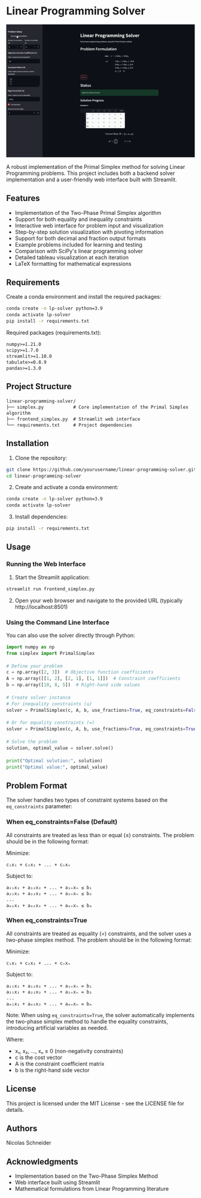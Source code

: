 # Linear Programming Solver

![Linear Programming Solver Demo](Simplex_Frontend.gif)

A robust implementation of the Primal Simplex method for solving Linear Programming problems. This project includes both a backend solver implementation and a user-friendly web interface built with Streamlit.

## Features

- Implementation of the Two-Phase Primal Simplex algorithm
- Support for both equality and inequality constraints
- Interactive web interface for problem input and visualization
- Step-by-step solution visualization with pivoting information
- Support for both decimal and fraction output formats
- Example problems included for learning and testing
- Comparison with SciPy's linear programming solver
- Detailed tableau visualization at each iteration
- LaTeX formatting for mathematical expressions

## Requirements

Create a conda environment and install the required packages:

```bash
conda create -n lp-solver python=3.9
conda activate lp-solver
pip install -r requirements.txt
```

Required packages (requirements.txt):
```
numpy>=1.21.0
scipy>=1.7.0
streamlit>=1.10.0
tabulate>=0.8.9
pandas>=1.3.0
```

## Project Structure

```
linear-programming-solver/
├── simplex.py           # Core implementation of the Primal Simplex algorithm
├── frontend_simplex.py  # Streamlit web interface
└── requirements.txt     # Project dependencies
```

## Installation

1. Clone the repository:
```bash
git clone https://github.com/yourusername/linear-programming-solver.git
cd linear-programming-solver
```

2. Create and activate a conda environment:
```bash
conda create -n lp-solver python=3.9
conda activate lp-solver
```

3. Install dependencies:
```bash
pip install -r requirements.txt
```

## Usage

### Running the Web Interface

1. Start the Streamlit application:
```bash
streamlit run frontend_simplex.py
```

2. Open your web browser and navigate to the provided URL (typically http://localhost:8501)

### Using the Command Line Interface

You can also use the solver directly through Python:

```python
import numpy as np
from simplex import PrimalSimplex

# Define your problem
c = np.array([2, 3])  # Objective function coefficients
A = np.array([[1, 2], [2, 1], [1, 1]])  # Constraint coefficients
b = np.array([10, 8, 5])  # Right-hand side values

# Create solver instance
# For inequality constraints (≤)
solver = PrimalSimplex(c, A, b, use_fractions=True, eq_constraints=False)

# Or for equality constraints (=)
solver = PrimalSimplex(c, A, b, use_fractions=True, eq_constraints=True)

# Solve the problem
solution, optimal_value = solver.solve()

print("Optimal solution:", solution)
print("Optimal value:", optimal_value)
```

## Problem Format

The solver handles two types of constraint systems based on the `eq_constraints` parameter:

### When eq_constraints=False (Default)
All constraints are treated as less than or equal (≤) constraints. The problem should be in the following format:

Minimize:
```
c₁x₁ + c₂x₂ + ... + cₙxₙ
```

Subject to:
```
a₁₁x₁ + a₁₂x₂ + ... + a₁ₙxₙ ≤ b₁
a₂₁x₁ + a₂₂x₂ + ... + a₂ₙxₙ ≤ b₂
...
aₘ₁x₁ + aₘ₂x₂ + ... + aₘₙxₙ ≤ bₘ
```

### When eq_constraints=True
All constraints are treated as equality (=) constraints, and the solver uses a two-phase simplex method. The problem should be in the following format:

Minimize:
```
c₁x₁ + c₂x₂ + ... + cₙxₙ
```

Subject to:
```
a₁₁x₁ + a₁₂x₂ + ... + a₁ₙxₙ = b₁
a₂₁x₁ + a₂₂x₂ + ... + a₂ₙxₙ = b₂
...
aₘ₁x₁ + aₘ₂x₂ + ... + aₘₙxₙ = bₘ
```

Note: When using `eq_constraints=True`, the solver automatically implements the two-phase simplex method to handle the equality constraints, introducing artificial variables as needed.

Where:
- x₁, x₂, ..., xₙ ≥ 0 (non-negativity constraints)
- c is the cost vector
- A is the constraint coefficient matrix
- b is the right-hand side vector

## License

This project is licensed under the MIT License - see the LICENSE file for details.

## Authors

Nicolas Schneider

## Acknowledgments

- Implementation based on the Two-Phase Simplex Method
- Web interface built using Streamlit
- Mathematical formulations from Linear Programming literature